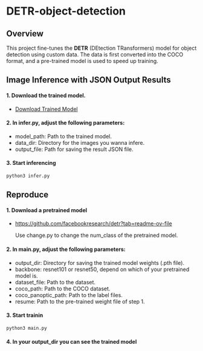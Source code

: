 # DETR-object-detection
## Overview
This project fine-tunes the **DETR** (DEtection TRansformers) model for object detection using custom data. The data is first converted into the COCO format, and a pre-trained model is used to speed up training.
## Image Inference with JSON Output Results
#### 1. Download the trained model.
- [Download Trained Model](https://drive.google.com/file/d/1CYLJR5HcQF6qdpTDvlDPIRenx0mUg66G/view?usp=share_link)
#### 2. In infer.py, adjust the following parameters:
* model_path: Path to the trained model.
* data_dir: Directory for the images you wanna infere.
* output_file: Path for saving the result JSON file.
#### 3. Start inferencing
   ```bash
   python3 infer.py
   ```
## Reproduce
#### 1. Download a pretrained model
* https://github.com/facebookresearch/detr?tab=readme-ov-file

   Use change.py to change the num_class of the pretrained model.

#### 2. In main.py, adjust the following parameters:
* output_dir: Directory for saving the trained model weights (.pth file).
* backbone: resnet101 or resnet50, depend on which of your pretrained model is.
* dataset_file: Path to the dataset.
* coco_path: Path to the COCO dataset.
* coco_panoptic_path: Path to the label files.
* resume: Path to the pre-trained weight file of step 1.

#### 3. Start trainin
   ```bash
   python3 main.py
   ```
#### 4. In your output_dir you can see the trained model
